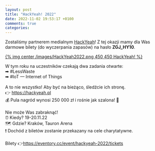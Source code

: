 ```yaml
---
layout: post
title: "HackYeah! 2022"
date: 2022-11-02 19:53:17 +0100
comments: true
categories: 
---
```


Zostaliśmy partnerem medialnym <a href="https://hackyeah.pl">HackYeah</a>! Z tej okazji mamy dla Was darmowe bilety (do wyczerpania zapasów) na hasło <b>ZGJ_HY10</b>.

[{% img center /images/HackYeah2022.png 450 450 HackYeah! %}](https://hackyeah.pl)

W tym roku na uczestników czekają dwa zadania otwarte:<br>
➡ #LessWaste<br>
➡ #IoT — Internet of Things <br><br> 
A to nie wszystko! Aby być na bieżąco, śledźcie ich stronę. <br>
👉 https://hackyeah.pl  <br>
💰 Pula nagród wynosi 250 000 zł i rośnie jak szalona! 💸 <br><br>
Nie może Was zabraknąć! <br>
⏰ Kiedy? 19-20.11.22 <br>
🗺 Gdzie? Kraków, Tauron Arena<br> 
❗ Dochód z biletów zostanie przekazany na cele charytatywne. <br><br>
Bilety 👉https://eventory.cc/event/hackyeah-2022/tickets 
